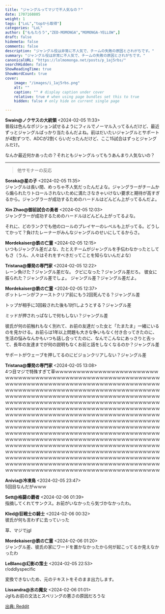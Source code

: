 ```yaml
---
title: "ジャングルってマジで不人気なの？"
date: 1707168805
weight: 1
tags: ["LoL","topから取得"]
categories: "LoL"
author: ["ももたろう","ZED-MOMONGA","MOMONGA-YELLOW",]
draft: false
hidemeta: false 
comments: false
description: "ジャングル役は非常に不人気で、チームの失敗の原因とされがちです。"
summary: "ジャングル役は非常に不人気で、チームの失敗の原因とされがちです。"
canonicalURL: "https://lolmomonga.net/posts/p_1aj5rbs/"
searchHidden: false
ShowReadingTime: true
ShowWordCount: true
cover:
    image: "/images/i_1aj5rbs.png"
    alt: ""
    caption: "" # display caption under cover
    relative: true # when using page bundles set this to true
    hidden: false # only hide on current single page

---
```

**Swain@ノクサスの大統領** <2024-02-05 11:33>  
普段は色んなポジション試せるようにフィルでノーマル入ってるんだけど、最近ずっとジャングルばっかり当たるんだよね。前はだいたいジャングルとサポートが4割ずつで、ADCが2割くらいだったんだけど、ここ15試合はずっとジャングルだけ。

なんか最近何かあったの？それともジャングルってもうあんまり人気ないの？  

---

> 他サモナーの反応  

**Soraka@星の子** <2024-02-05 11:35>  
ジャングルは長い間、めっちゃ不人気だったんだよな。ジャングラーがチームから煽られたりトロールされないために満たさなきゃいけない要求と期待が高すぎるから。ジャングラーが成功するためのハードルはどんどん上がってるんだよ。

**Xin Zhao@御前試合の勇者** <2024-02-05 12:03>  
ジャングラーが成功するためのハードルはどんどん上がってるよな。

それに、どのランクでも他のロールのプレイヤーのレベルも上がってる。どうしてかって？負けたレーナーがみんなジャングルのせいにしてるからさ。

**Mordekaiser@鉄の亡霊** <2024-02-05 12:15>  
いつもジャングル差だよな、たとえチームがジャングルを手伝わなかったとしてもさ（うん、人々はそれをすべきだってことを知らないんだよな）

**Tristana@爆発の専門家** <2024-02-05 12:22>  
レーン負けた？ジャングル差だな。
クビになった？ジャングル差だろ。
彼女に振られた？ジャングル差でしょ。
ジャングル差？ジャングル差だよ。

**Mordekaiser@鉄の亡霊** <2024-02-05 12:37>  
ボットレーンがファーストクリア前にもう2回死んでる？ジャングル差

トップが相手に3回殺された後も1対1しようとする？ジャングル差

ミッドが押されっぱなしで何もしない？ジャングル差

彼氏が何の前触れもなく別れて、お前の友達だった女と「たまたま」一緒にいるのを見かける。お前らは1年以上問題も大きな争いもなく付き合ってきたのに、生活の悩みなんかもいつも話し合ってたのに、なんでこんなにあっさりと去って、長年の友達までが何の説明もなくお前と話をしなくなるのか？ジャングル差

サポートがウェーブを押してるのにビジョンクリアしない？ジャングル差

**Tristana@爆発の専門家** <2024-02-05 13:08>  
4つ目マジで特殊すぎて草ｗｗｗｗｗｗｗｗｗｗｗｗｗｗｗｗｗｗｗｗｗｗｗｗｗｗｗｗｗｗｗｗｗｗｗｗｗｗｗｗｗｗｗｗｗｗｗｗｗｗｗｗｗｗｗｗｗｗｗｗｗｗｗｗｗｗｗｗｗｗｗｗｗｗｗｗｗｗｗｗｗｗｗｗｗｗｗｗｗｗｗｗｗｗｗｗｗｗｗｗｗｗｗｗｗｗｗｗｗｗｗｗｗｗｗｗｗｗｗｗｗｗｗｗｗｗｗｗｗｗｗｗｗｗｗｗｗｗｗｗｗｗｗｗｗｗｗｗｗｗｗｗｗｗｗｗｗｗｗｗｗｗｗｗｗｗｗｗｗｗｗｗｗｗｗｗｗｗｗｗｗｗｗｗｗｗｗｗｗｗｗｗｗｗｗｗｗｗｗｗｗｗｗｗｗｗｗｗｗｗｗｗｗｗｗｗｗｗｗｗｗｗｗｗｗｗｗｗｗｗｗｗｗｗｗｗｗｗｗｗｗｗｗｗｗｗｗｗｗｗｗｗｗｗｗｗｗｗｗｗｗｗｗｗｗｗｗｗｗｗｗｗｗｗｗｗｗｗｗｗｗｗｗｗｗｗｗｗｗｗｗｗｗｗｗｗｗｗｗｗｗｗｗｗｗｗｗｗｗｗｗｗｗｗｗｗｗｗｗｗｗｗｗｗｗｗｗｗｗｗｗｗｗｗｗｗｗｗｗｗｗｗｗｗｗｗｗｗｗｗｗｗｗｗｗｗｗｗｗｗｗｗｗｗｗｗｗｗｗｗｗｗｗｗｗｗｗｗｗｗｗｗｗｗｗｗｗｗｗｗｗｗｗｗｗｗｗｗｗｗｗｗｗｗｗｗｗｗｗｗｗｗｗｗｗｗｗｗｗｗｗｗｗｗｗｗｗｗｗｗｗｗｗｗｗｗｗｗｗｗｗｗｗｗｗｗｗｗｗｗｗｗｗｗｗｗｗｗｗｗｗｗｗｗｗｗｗｗｗｗｗｗｗｗｗｗｗｗｗｗｗｗｗｗｗｗｗｗｗｗｗｗｗｗｗｗｗｗｗｗｗｗｗｗｗｗｗｗｗｗｗｗｗｗｗｗｗｗｗｗｗｗｗｗｗｗｗｗｗｗｗｗｗｗｗｗｗｗｗｗｗｗｗｗｗｗｗｗｗｗｗｗｗｗｗｗｗｗｗｗｗｗｗｗｗｗｗｗｗｗｗｗｗｗｗｗｗｗｗｗｗｗｗｗｗｗｗｗｗｗｗｗｗｗｗｗｗｗｗｗ

**Anivia@冷凍鳥** <2024-02-05 23:47>  
5回目なんだがｗｗｗ

**Sett@格闘の覇者** <2024-02-06 01:39>  
指摘してくれてサンクス。お前がいなかったら気づかなかったわ。

**Kled@狂戦士の騎士** <2024-02-06 00:32>  
彼氏が何も言わずに去っていった

草、マジでjgl

**Mordekaiser@鉄の亡霊** <2024-02-06 01:20>  
ジャングル差、彼氏の家にワードを置かなかったから何が起こってるか見えなかったわ

**LeBlanc@幻影の策士** <2024-02-05 22:53>  
r/oddlyspecific

変換できないため、元のテキストをそのまま出力します。

**Lissandra@氷の魔女** <2024-02-06 01:01>  
Jglもお前の文法とスペリングの悪さの原因だろうな




[出典: Reddit](https://www.reddit.com//r/leagueoflegends/comments/1aj5rbs/is_jungle_really_that_unpopular/)
